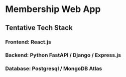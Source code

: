 # Membership Web App

## Tentative Tech Stack

### Frontend: React.js

### Backend: Python FastAPI / Django / Express.js

### Database: Postgresql / MongoDB Atlas 
